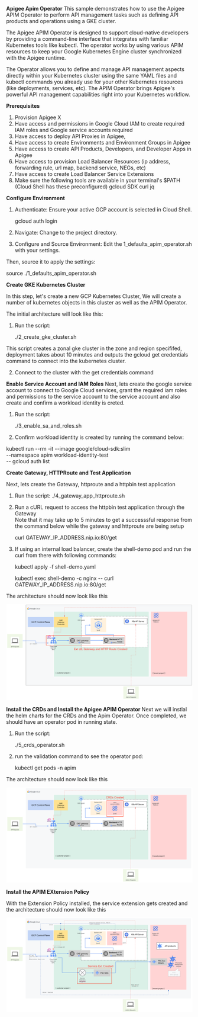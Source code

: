  **Apigee Apim Operator**
This sample demonstrates how to use the Apigee APIM Operator to perform API management tasks such as defining API products and operations using a GKE cluster.

The Apigee APIM Operator is designed to support cloud-native developers by providing a command-line interface that integrates with familiar Kubernetes tools like kubectl. The operator works by using various APIM resources to keep your Google Kubernetes Engine cluster synchronized with the Apigee runtime.

The Operator allows you to define and manage API management aspects directly within your Kubernetes cluster using the same YAML files and kubectl commands you already use for your other Kubernetes resources (like deployments, services, etc). The APIM Operator brings Apigee's powerful API management capabilities right into your Kubernetes workflow.

 **Prerequisites**
1. Provision Apigee X
2. Have access and permissions in Google Cloud IAM to create required IAM roles and Google service accounts required 
3. Have access to deploy API Proxies in Apigee,
4. Have access to create Environments and Environment Groups in Apigee
5. Have access to create API Products, Developers, and Developer Apps in Apigee
6. Have access to provision Load Balancer Resources (ip address, forwarding rule, url map, backend service, NEGs, etc)
7. Have access to create Load Balancer Service Extensions
8. Make sure the following tools are available in your terminal's $PATH (Cloud Shell has these preconfigured)
    gcloud SDK
    curl
    jq



 **Configure Environment**

1. Authenticate:
   Ensure your active GCP account is selected in Cloud Shell.

    gcloud auth login


2. Navigate:
   Change to the project directory. 


3. Configure and Source Environment:
   Edit the 1_defaults_apim_operator.sh with your settings.

Then, source it to apply the settings:

source ./1_defaults_apim_operator.sh


**Create GKE Kubernetes Cluster**

In this step, let's create a new GCP Kubernetes Cluster, We will create a number
of kubernetes objects in this cluster as well as the APIM Operator.

The initial architecture will look like this:

1. Run the script:

    ./2_create_gke_cluster.sh

This script creates a zonal gke cluster in the zone and region specififed,
deployment takes about 10 minutes and outputs the gcloud get credentials command
to connect into the kubernetes cluster. 

2. Connect to the cluster with the get credentials command

**Enable Service Account and IAM Roles** 
 Next, lets create the google service account to connect to Google Cloud
 services, grant the required iam roles and permissions to the service account
 to the service account and also create and confirm a workload identity is
 creted.

1. Run the script:

   ./3_enable_sa_and_roles.sh

2. Confirm workload identity is created by running the command below:

kubectl run --rm -it --image google/cloud-sdk:slim \
  --namespace apim workload-identity-test\
  -- gcloud auth list



**Create Gateway, HTTPRoute and Test Application**
 
Next, lets create the Gateway, httproute and a httpbin test application 

1. Run the script:
    ./4_gateway_app_httproute.sh

2. Run a cURL request to access the httpbin test application through the Gateway   
    Note that it may take up to 5 minutes to get a successsful response from the
    command below while the gateway and httproute are being setup
    

    curl GATEWAY_IP_ADDRESS.nip.io:80/get 

3. If using an internal load balancer, create the shell-demo pod and run the
   curl from there with following commands: 
    
    kubectl apply -f shell-demo.yaml 

    kubectl exec shell-demo -c nginx -- curl GATEWAY_IP_ADDRESS.nip.io:80/get

The architecture should now look like this

![Architecture with Loadbalancer, Gateway and HttpRoute installed](images/v2-Apim-gw-httproute-arch.png)


**Install the CRDs and Install the Apigee APIM Operator** 
    Next we will instlal the helm charts for the CRDs and the Apim Operator.
    Once completed, we should have an operator pod in running state. 

1. Run the script:
    
    ./5_crds_operator.sh

2. run the validation command to see the operator pod: 

    kubectl get pods -n apim 

The architecture should now look like this

![Architecture with CRDs Installed](images/crds-arch.png)


**Install the APIM EXtension Policy**


With the Extension Policy installed, the service extension gets created and the architecture should now look like this 

![Architecture with Service Extension Installed](images/svc-ext.png)
